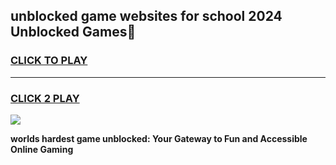 
## unblocked game websites for school 2024 Unblocked Games👋
<h3>
<a href="https://premium.freeplayer.one?title=unblocked_game_websites_for_school_2024&ref=16F">CLICK TO PLAY</a></h3>
<hr>

<h3>
<a href="https://premium.freeplayer.one?title=unblocked_game_websites_for_school_2024&ref=16F">CLICK 2 PLAY</a>
  
</h3>

<a href="https://premium.freeplayer.one?title=unblocked_game_websites_for_school_2024&ref=16F/"><img src="https://clearcache.store/games.png"></a>


**worlds hardest game unblocked: Your Gateway to Fun and Accessible Online Gaming**
